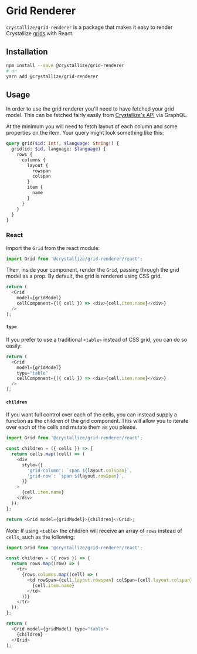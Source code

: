 # Grid Renderer

`crystallize/grid-renderer` is a package that makes it easy to render
Crystallize [grids][0] with React.

## Installation

```sh
npm install --save @crystallize/grid-renderer
# or
yarn add @crystallize/grid-renderer
```

## Usage

In order to use the grid renderer you'll need to have fetched your grid model.
This can be fetched fairly easily from [Crystallize's API][0] via GraphQL.

At the minimum you will need to fetch layout of each column and some properties
on the item. Your query might look something like this:

```graphql
query grid($id: Int!, $language: String!) {
  grid(id: $id, language: $language) {
    rows {
      columns {
        layout {
          rowspan
          colspan
        }
        item {
          name
        }
      }
    }
  }
}
```

### React

Import the `Grid` from the react module:

```js
import Grid from '@crystallize/grid-renderer/react';
```

Then, inside your component, render the `Grid`, passing through the grid model
as a prop. By default, the grid is rendered using CSS grid.

```js
return (
  <Grid
    model={gridModel}
    cellComponent={({ cell }) => <div>{cell.item.name}</div>}
  />
);
```

#### `type`

If you prefer to use a traditional `<table>` instead of CSS grid, you can do so
easily:

```js
return (
  <Grid
    model={gridModel}
    type="table"
    cellComponent={({ cell }) => <div>{cell.item.name}</div>}
  />
);
```

#### `children`

If you want full control over each of the cells, you can instead supply a
function as the children of the grid component. This will allow you to iterate
over each of the cells and mutate them as you please.

```js
import Grid from '@crystallize/grid-renderer/react';

const children = ({ cells }) => {
  return cells.map((cell) => (
    <div
      style={{
        'grid-column': `span ${layout.colSpan}`,
        'grid-row': `span ${layout.rowSpan}`,
      }}
    >
      {cell.item.name}
    </div>
  ));
};

return <Grid model={gridModel}>{children}</Grid>;
```

_Note:_ If using `<table>` the children will receive an array of `rows` instead
of `cells`, such as the following:

```js
import Grid from '@crystallize/grid-renderer/react';

const children = ({ rows }) => {
  return rows.map((row) => (
    <tr>
      {rows.columns.map((cell) => (
        <td rowSpan={cell.layout.rowspan} colSpan={cell.layout.colspan}>
          {cell.item.name}
        </td>
      ))}
    </tr>
  ));
};

return (
  <Grid model={gridModel} type="table">
    {children}
  </Grid>
);
```

[0]: https://crystallize.com/learn/user-guides/pim/grids
